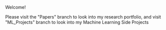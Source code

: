 Welcome!

Please visit the "Papers" branch to look into my research portfolio, and visit "ML_Projects" branch to look into my Machine Learning Side Projects
